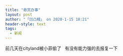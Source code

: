```yaml
---
title: "悬赏办事"
layout: post
author: "「凹凸鳗」 on 2020-1-15 18:21"
header-style: text
tags:
  - 新闻
---
```


<head></head>
<body>
  前几天在cityland被小菲偷了&nbsp; &nbsp;有没有能力强的去报复一下
 <br>
</body>


